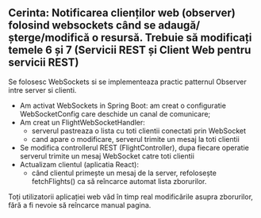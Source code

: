 Cerinta: Notificarea clienților web (observer) folosind websockets când se adaugă/șterge/modifică o resursă. Trebuie să modificați temele 6 și 7 (Servicii REST și Client Web pentru servicii REST)
----
Se folosesc WebSockets si se implementeaza practic patternul Observer intre server si clienti. 
  - Am activat WebSockets in Spring Boot: am creat o configuratie WebSocketConfig care deschide un canal de comunicare;
  - Am creat un FlightWebSocketHandler:
      - serverul pastreaza o lista cu toti clientii conectati prin WebSocket
      - cand apare o modificare, serverul trimite un mesaj la toti clientii
  - Se modifica controllerul REST (FlightController), dupa fiecare operatie serverul trimite un mesaj WebSocket catre toti clientii
  - Actualizam clientul (aplicatia React):
      - când clientul primește un mesaj de la server, refolosește fetchFlights() ca să reîncarce automat lista zborurilor.

Toți utilizatorii aplicației web văd în timp real modificările asupra zborurilor, fără a fi nevoie să reîncarce manual pagina.
